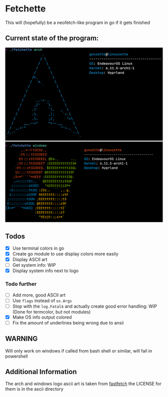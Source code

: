 # Fetchette
This will (hopefully) be a neofetch-like program in go if it gets finished

## Current state of the program:
![image](screenshots/earlyArch.png)
![image](screenshots/earlyWin.png)

## Todos
- [X] Use terminal colors in go
- [X] Create go module to use display colors more easily
- [X] Display ASCII art
- [ ] Get system info: WIP
- [X] Display system info next to logo
### Todo further
- [ ] Add more, good ASCII art
- [ ] Use `flags` instead of `os.Args`
- [ ] Stop with the `log.Fatal`s and actually create good error handling: WIP (Done for termcolor, but not modules)
- [X] Make OS info output colored
- [ ] Fix the amount of underlines being wrong due to ansii

## WARNING
Will only work on windows if called from bash shell or similar, will fail in powershell 

## Additional Information
The arch and windows logo ascii art is taken from [fastfetch](https://github.com/fastfetch-cli/fastfetch) the LICENSE for them is in the ascii directory
